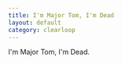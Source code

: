 ```yaml
---
title: I'm Major Tom, I'm Dead
layout: default
category: clearloop
---
```


I'm Major Tom, I'm Dead.
